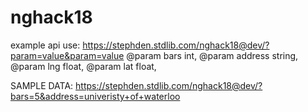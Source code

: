 # nghack18

example api use:
https://stephden.stdlib.com/nghack18@dev/?param=value&param=value
@param bars int,
@param address string,
@param lng float,
@param lat float,

SAMPLE DATA:
https://stephden.stdlib.com/nghack18@dev/?bars=5&address=univeristy+of+waterloo
